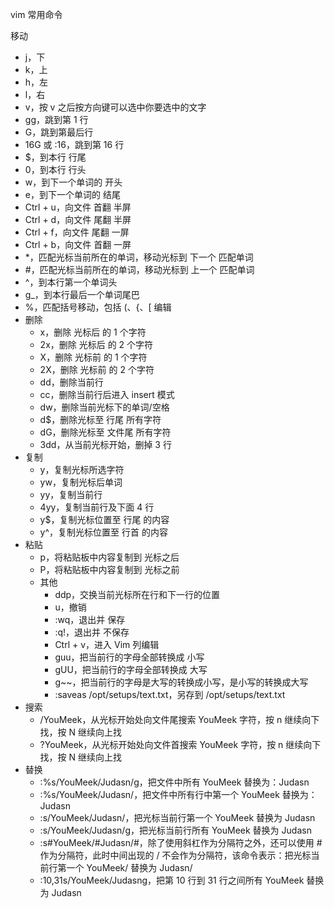 vim 常用命令

移动
* j，下
* k，上
* h，左
* l，右
* v，按 v 之后按方向键可以选中你要选中的文字
* gg，跳到第 1 行
* G，跳到第最后行
* 16G 或 :16，跳到第 16 行
* $，到本行 行尾
* 0，到本行 行头
* w，到下一个单词的 开头
* e，到下一个单词的 结尾
* Ctrl + u，向文件 首翻 半屏
* Ctrl + d，向文件 尾翻 半屏
* Ctrl + f，向文件 尾翻 一屏
* Ctrl + b，向文件 首翻 一屏
* *，匹配光标当前所在的单词，移动光标到 下一个 匹配单词
* #，匹配光标当前所在的单词，移动光标到 上一个 匹配单词
* ^，到本行第一个单词头
* g_，到本行最后一个单词尾巴
* %，匹配括号移动，包括 (、{、[
编辑
* 删除
    * x，删除 光标后 的 1 个字符
    * 2x，删除 光标后 的 2 个字符
    * X，删除 光标前 的 1 个字符
    * 2X，删除 光标前 的 2 个字符
    * dd，删除当前行
    * cc，删除当前行后进入 insert 模式
    * dw，删除当前光标下的单词/空格
    * d$，删除光标至 行尾 所有字符
    * dG，删除光标至 文件尾 所有字符
    * 3dd，从当前光标开始，删掉 3 行
* 复制
    * y，复制光标所选字符
    * yw，复制光标后单词
    * yy，复制当前行
    * 4yy，复制当前行及下面 4 行
    * y$，复制光标位置至 行尾 的内容
    * y^，复制光标位置至 行首 的内容
* 粘贴
    * p，将粘贴板中内容复制到 光标之后
    * P，将粘贴板中内容复制到 光标之前
    * 其他
        * ddp，交换当前光标所在行和下一行的位置
        * u，撤销
        * :wq，退出并 保存
        * :q!，退出并 不保存
        * Ctrl + v，进入 Vim 列编辑
        * guu，把当前行的字母全部转换成 小写
        * gUU，把当前行的字母全部转换成 大写
        * g~~，把当前行的字母是大写的转换成小写，是小写的转换成大写
        * :saveas /opt/setups/text.txt，另存到 /opt/setups/text.txt
* 搜索
    * /YouMeek，从光标开始处向文件尾搜索 YouMeek 字符，按 n 继续向下找，按 N 继续向上找
    * ?YouMeek，从光标开始处向文件首搜索 YouMeek 字符，按 n 继续向下找，按 N 继续向上找
* 替换
    * :%s/YouMeek/Judasn/g，把文件中所有 YouMeek 替换为：Judasn
    * :%s/YouMeek/Judasn/，把文件中所有行中第一个 YouMeek 替换为：Judasn
    * :s/YouMeek/Judasn/，把光标当前行第一个 YouMeek 替换为 Judasn
    * :s/YouMeek/Judasn/g，把光标当前行所有 YouMeek 替换为 Judasn
    * :s#YouMeek/#Judasn/#，除了使用斜杠作为分隔符之外，还可以使用 # 作为分隔符，此时中间出现的 / 不会作为分隔符，该命令表示：把光标当前行第一个 YouMeek/ 替换为 Judasn/
    * :10,31s/YouMeek/Judasng，把第 10 行到 31 行之间所有 YouMeek 替换为 Judasn
